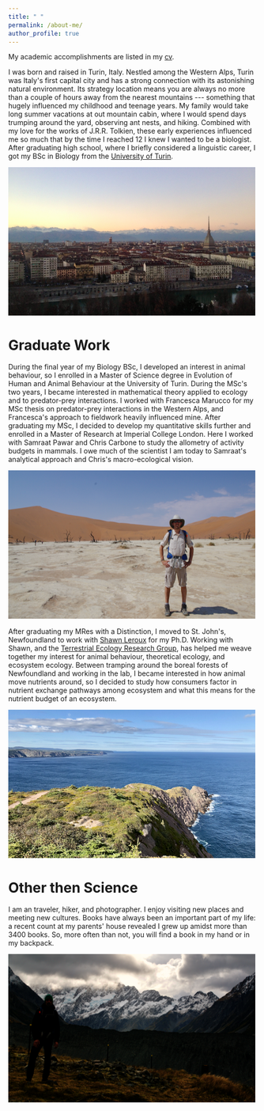 ```yaml
---
title: " "
permalink: /about-me/
author_profile: true
---
```


My academic accomplishments are listed in my [cv](https://matteorizzuto.github.io/cv/).

I was born and raised in Turin, Italy. Nestled among the Western Alps, Turin was Italy's first capital city and has a strong connection with its astonishing natural environment. Its strategy location means you are always no more than a couple of hours away from the nearest mountains --- something that hugely influenced my childhood and teenage years. My family would take long summer vacations at out mountain cabin, where I would spend days trumping around the yard, observing ant nests, and hiking. Combined with my love for the works of J.R.R. Tolkien, these early experiences influenced me so much that by the time I reached 12 I knew I wanted to be a biologist. After graduating high school, where I briefly considered a linguistic career, I got my BSc in Biology from the [University of Turin](www.unito.it/en).

<img src="../images/turin.png" alt="My hometown, Turin (Italy), in all its gorgeous baroque beauty framed by the snowcapped Alps" style = "width:500px;height:300px;float:center">

# Graduate Work
During the final year of my Biology BSc, I developed an interest in animal behaviour, so I enrolled in a Master of Science degree in Evolution of Human and Animal Behaviour at the University of Turin. During the MSc's two years, I became interested in mathematical theory applied to ecology and to predator-prey interactions. I worked with Francesca Marucco for my MSc thesis on predator-prey interactions in the Western Alps, and Francesca's approach to fieldwork heavily influenced mine. After graduating my MSc, I decided to develop my quantitative skills further and enrolled in a Master of Research at Imperial College London. Here I worked with Samraat Pawar and Chris Carbone to study the allometry of activity budgets in mammals. I owe much of the scientist I am today to Samraat's analytical approach and Chris's macro-ecological vision.

<img src="../images/deadvleit.png" alt="A few years back, before I started my Ph.D. in Canada, hiking in the Namib Desert" style="width:500px;height:300px;float:center">

After graduating my MRes with a Distinction, I moved to St. John's, Newfoundland to work with [Shawn Leroux](http://shawnleroux.wixsite.com/lerouxlab) for my Ph.D. Working with Shawn, and the [Terrestrial Ecology Research Group](https://terrestrialecologyresearchgroup.weebly.com), has helped me weave together my interest for animal behaviour, theoretical ecology, and ecosystem ecology. Between tramping around the boreal forests of Newfoundland and working in the lab, I became interested in how animal move nutrients around, so I decided to study how consumers factor in nutrient exchange pathways among ecosystem and what this means for the nutrient budget of an ecosystem.

<img src="../images/newfoundland.png" alt="My adoptive home for the last four years, amazing and rugged Newfoundland" style="width:500px;height:300px;float:center">

# Other then Science
I am an traveler, hiker, and photographer. I enjoy visiting new places and meeting new cultures. Books have always been an important part of my life: a recent count at my parents' house revealed I grew up amidst more than 3400 books. So, more often than not, you will find a book in my hand or in my backpack.

<img src="../images/aoraki.png" alt="Hiking at the feet of Aoraki - Mount Cook, in New Zealand's Southern Island in May 2019" style="width:500px;height:300px;float:center">
